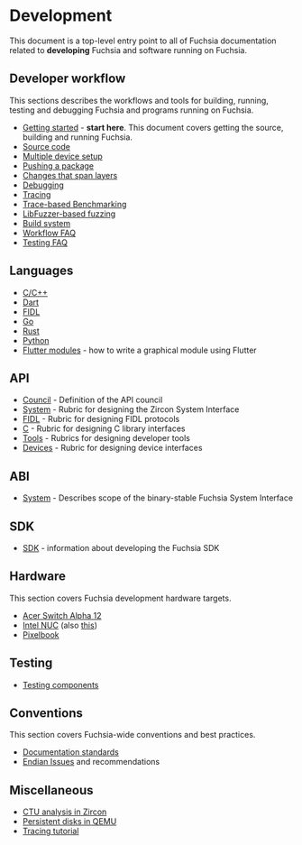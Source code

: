 # Development

This document is a top-level entry point to all of Fuchsia documentation related
to **developing** Fuchsia and software running on Fuchsia.

## Developer workflow

This sections describes the workflows and tools for building, running, testing
and debugging Fuchsia and programs running on Fuchsia.

 - [Getting started](../getting_started.md) - **start here**. This document
   covers getting the source, building and running Fuchsia.
 - [Source code](source_code/README.md)
 - [Multiple device setup](workflows/multi_device.md)
 - [Pushing a package](workflows/package_update.md)
 - [Changes that span layers](workflows/multilayer_changes.md)
 - [Debugging](workflows/debugging.md)
 - [Tracing][tracing]
 - [Trace-based Benchmarking][trace_based_benchmarking]
 - [LibFuzzer-based fuzzing](workflows/libfuzzer.md)
 - [Build system](build/README.md)
 - [Workflow FAQ](workflows/workflow_faq.md)
 - [Testing FAQ](workflows/testing_faq.md)

## Languages

 - [C/C++](languages/c-cpp/README.md)
 - [Dart](languages/dart/README.md)
 - [FIDL](languages/fidl/README.md)
 - [Go](languages/go/README.md)
 - [Rust](languages/rust/README.md)
 - [Python](languages/python/README.md)
 - [Flutter modules](languages/dart/mods.md) - how to write a graphical module
   using Flutter

## API

 - [Council](api/council.md) - Definition of the API council
 - [System](api/system.md) - Rubric for designing the Zircon System Interface
 - [FIDL](api/fidl.md) - Rubric for designing FIDL protocols
 - [C](api/c.md) - Rubric for designing C library interfaces
 - [Tools](api/tools.md) - Rubrics for designing developer tools
 - [Devices](api/device_interfaces.md) - Rubric for designing device interfaces

## ABI

 - [System](abi/system.md) - Describes scope of the binary-stable Fuchsia System Interface

## SDK

 - [SDK](sdk/README.md) - information about developing the Fuchsia SDK

## Hardware

This section covers Fuchsia development hardware targets.

 - [Acer Switch Alpha 12][acer_12]
 - [Intel NUC][intel_nuc] (also [this](hardware/developing_on_nuc.md))
 - [Pixelbook](hardware/pixelbook.md)

## Testing

 - [Testing components](tests/test_component.md)

## Conventions

This section covers Fuchsia-wide conventions and best practices.

 - [Documentation standards](/docs/best-practices/documentation_standards.md)
 - [Endian Issues](source_code/endian.md) and recommendations

## Miscellaneous

 - [CTU analysis in Zircon](workflows/ctu_analysis.md)
 - [Persistent disks in QEMU](workflows/qemu_persistent_disk.md)
 - [Tracing tutorial](tracing/tracing-tutorial.md)


[acer_12]: https://fuchsia.googlesource.com/fuchsia/+/master/zircon/docs/targets/acer12.md "Acer 12"
[intel_nuc]: https://fuchsia.googlesource.com/fuchsia/+/master/zircon/docs/targets/nuc.md "Intel NUC"
[pixelbook]: hardware/pixelbook.md "Pixelbook"
[tracing]: https://fuchsia.googlesource.com/fuchsia/+/master/garnet/docs/tracing_usage_guide.md
[trace_based_benchmarking]: benchmarking/trace_based_benchmarking.md
